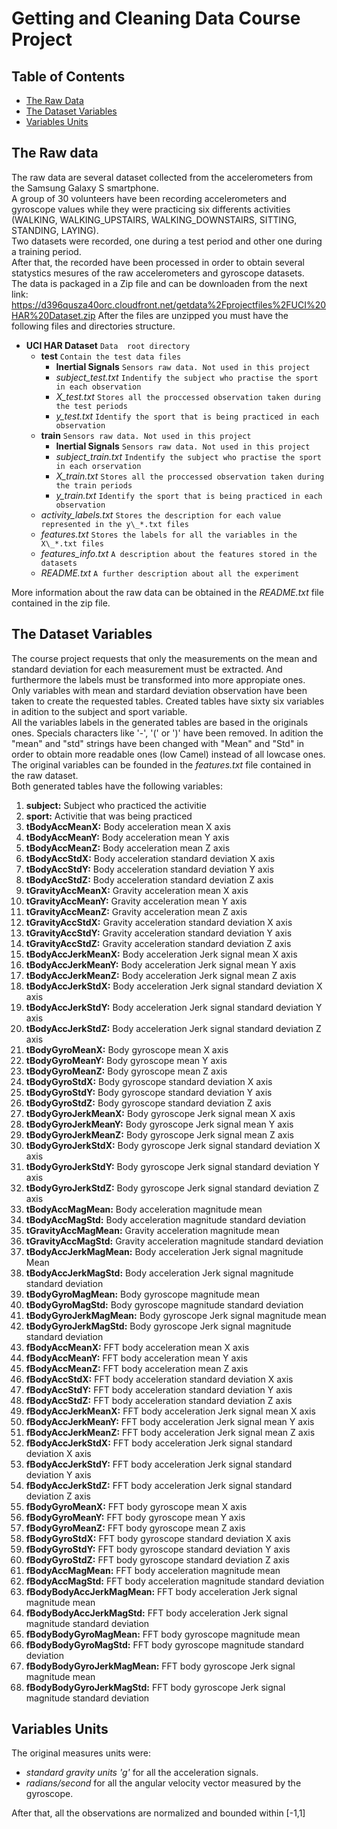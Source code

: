 # Getting and Cleaning Data Course Project

## Table of Contents
- [The Raw Data](#the-raw-data)
- [The Dataset Variables](#the-dataset-variables)
- [Variables Units](#variables-units)

## The Raw data

The raw data are several dataset collected from the accelerometers from the Samsung Galaxy S smartphone.  
A group of 30 volunteers have been recording accelerometers and gyroscope values while they were practicing six differents activities (WALKING, WALKING_UPSTAIRS, WALKING_DOWNSTAIRS, SITTING, STANDING, LAYING).  
Two datasets were recorded, one during a test period and other one during a training period.  
After that, the recorded have been processed in order to obtain several statystics mesures of the raw accelerometers and gyroscope datasets.  
The data is packaged in a Zip file and can be downloaden from the next link:
https://d396qusza40orc.cloudfront.net/getdata%2Fprojectfiles%2FUCI%20HAR%20Dataset.zip
After the files are unzipped you must have the following files and directories structure.  

 *  **UCI HAR Dataset** ``Data  root directory``   
    + **test**  ``Contain the test data files``  
        - **Inertial Signals** ``Sensors raw data. Not used in this project``  
        - *subject\_test.txt*   ``Indentify the subject who practise the sport in each observation``    
        - *X\_test.txt*  ``Stores all the proccessed observation taken during the test periods``  
        - *y\_test.txt*  ``Identify the sport that is being practiced in each observation``  
    + **train**  ``Sensors raw data. Not used in this project``   
        - **Inertial Signals**  ``Sensors raw data. Not used in this project``     
        - *subject\_train.txt*  ``Indentify the subject who practise the sport in each orservation``     
        - *X\_train.txt*  ``Stores all the proccessed observation taken during the train periods``    
        - *y\_train.txt*   ``Identify the sport that is being practiced in each observation``  
    + *activity_labels.txt*  ``Stores the description for each value represented in the y\_*.txt files``   
    + *features.txt*  ``Stores the labels for all the variables in the X\_*.txt files``   
    + *features_info.txt*  ``A description about the features stored in the datasets``   
    + *README.txt*  ``A further description about all the experiment``   

More information about the raw data can be obtained in the *README.txt* file contained in the zip file.  

## The Dataset Variables

The course project requests that only the measurements on the mean and standard deviation for each measurement must be extracted. And furthermore the labels must be transformed into more appropiate ones.  
Only variables with mean and stardard deviation observation have been taken to create the requested tables. Created tables have sixty six variables in adition to the subject and sport variable.  
All the variables labels in the generated tables are based in the originals ones. Specials characters like '-', '\(' or '\)' have been removed. In adition the "mean" and "std" strings have been changed with "Mean" and "Std" in order to obtain more readable ones (low Camel) instead of all lowcase ones.  
The original variables can be founded in the *features.txt* file contained in the raw dataset.  
Both generated tables have the following variables:

1. **subject:** Subject who practiced the activitie  
1. **sport:**  Activitie that was being practiced  
1. **tBodyAccMeanX:** Body acceleration mean X axis  
1. **tBodyAccMeanY:** Body acceleration mean Y axis  
1. **tBodyAccMeanZ:** Body acceleration mean Z axis  
1. **tBodyAccStdX:** Body acceleration standard deviation X axis  
1. **tBodyAccStdY:** Body acceleration standard deviation Y axis  
1. **tBodyAccStdZ:** Body acceleration standard deviation Z axis  
1. **tGravityAccMeanX:** Gravity acceleration mean X axis  
1. **tGravityAccMeanY:** Gravity acceleration mean Y axis  
1. **tGravityAccMeanZ:** Gravity acceleration mean Z axis  
1. **tGravityAccStdX:** Gravity acceleration standard deviation X axis  
1. **tGravityAccStdY:** Gravity acceleration standard deviation Y axis  
1. **tGravityAccStdZ:** Gravity acceleration standard deviation Z axis  
1. **tBodyAccJerkMeanX:** Body acceleration Jerk signal mean X axis  
1. **tBodyAccJerkMeanY:** Body acceleration Jerk signal mean Y axis  
1. **tBodyAccJerkMeanZ:** Body acceleration Jerk signal mean Z axis  
1. **tBodyAccJerkStdX:** Body acceleration Jerk signal standard deviation X axis  
1. **tBodyAccJerkStdY:** Body acceleration Jerk signal standard deviation Y axis  
1. **tBodyAccJerkStdZ:** Body acceleration Jerk signal standard deviation Z axis  
1. **tBodyGyroMeanX:** Body gyroscope mean X axis  
1. **tBodyGyroMeanY:** Body gyroscope mean Y axis  
1. **tBodyGyroMeanZ:** Body gyroscope mean Z axis  
1. **tBodyGyroStdX:** Body gyroscope standard deviation X axis  
1. **tBodyGyroStdY:** Body gyroscope standard deviation Y axis  
1. **tBodyGyroStdZ:** Body gyroscope standard deviation Z axis  
1. **tBodyGyroJerkMeanX:** Body gyroscope Jerk signal mean X axis  
1. **tBodyGyroJerkMeanY:** Body gyroscope Jerk signal mean Y axis  
1. **tBodyGyroJerkMeanZ:** Body gyroscope Jerk signal mean Z axis  
1. **tBodyGyroJerkStdX:** Body gyroscope Jerk signal standard deviation X axis  
1. **tBodyGyroJerkStdY:** Body gyroscope Jerk signal standard deviation Y axis  
1. **tBodyGyroJerkStdZ:** Body gyroscope Jerk signal standard deviation Z axis  
1. **tBodyAccMagMean:** Body acceleration magnitude mean  
1. **tBodyAccMagStd:** Body acceleration magnitude standard deviation  
1. **tGravityAccMagMean:** Gravity acceleration magnitude mean  
1. **tGravityAccMagStd:** Gravity acceleration magnitude standard deviation  
1. **tBodyAccJerkMagMean:** Body acceleration Jerk signal magnitude Mean  
1. **tBodyAccJerkMagStd:** Body acceleration Jerk signal magnitude standard deviation  
1. **tBodyGyroMagMean:** Body gyroscope magnitude mean  
1. **tBodyGyroMagStd:** Body gyroscope magnitude standard deviation  
1. **tBodyGyroJerkMagMean:** Body gyroscope Jerk signal magnitude mean  
1. **tBodyGyroJerkMagStd:** Body gyroscope Jerk signal magnitude standard deviation  
1. **fBodyAccMeanX:** FFT body acceleration mean X axis  
1. **fBodyAccMeanY:** FFT body acceleration mean Y axis  
1. **fBodyAccMeanZ:** FFT body acceleration mean Z axis  
1. **fBodyAccStdX:** FFT body acceleration standard deviation X axis  
1. **fBodyAccStdY:** FFT body acceleration standard deviation Y axis  
1. **fBodyAccStdZ:** FFT body acceleration standard deviation Z axis  
1. **fBodyAccJerkMeanX:** FFT body acceleration Jerk signal mean X axis  
1. **fBodyAccJerkMeanY:** FFT body acceleration Jerk signal mean Y axis  
1. **fBodyAccJerkMeanZ:** FFT body acceleration Jerk signal mean Z axis  
1. **fBodyAccJerkStdX:** FFT body acceleration Jerk signal standard deviation X axis  
1. **fBodyAccJerkStdY:** FFT body acceleration Jerk signal standard deviation Y axis  
1. **fBodyAccJerkStdZ:** FFT body acceleration Jerk signal standard deviation Z axis  
1. **fBodyGyroMeanX:** FFT body gyroscope mean X axis  
1. **fBodyGyroMeanY:** FFT body gyroscope mean Y axis  
1. **fBodyGyroMeanZ:** FFT body gyroscope mean Z axis  
1. **fBodyGyroStdX:** FFT body gyroscope standard deviation X axis  
1. **fBodyGyroStdY:** FFT body gyroscope standard deviation Y axis  
1. **fBodyGyroStdZ:** FFT body gyroscope standard deviation Z axis  
1. **fBodyAccMagMean:** FFT body acceleration magnitude mean  
1. **fBodyAccMagStd:** FFT body acceleration magnitude standard deviation  
1. **fBodyBodyAccJerkMagMean:** FFT body acceleration Jerk signal magnitude mean  
1. **fBodyBodyAccJerkMagStd:** FFT body acceleration Jerk signal magnitude standard deviation  
1. **fBodyBodyGyroMagMean:** FFT body gyroscope magnitude mean  
1. **fBodyBodyGyroMagStd:** FFT body gyroscope magnitude standard deviation  
1. **fBodyBodyGyroJerkMagMean:** FFT body gyroscope Jerk signal magnitude mean  
1. **fBodyBodyGyroJerkMagStd:** FFT body gyroscope Jerk signal magnitude standard deviation  

## Variables Units

The original measures units were:
* *standard gravity units 'g'* for all the acceleration signals.
* *radians/second* for all the angular velocity vector measured by the gyroscope.

After that, all the observations are normalized and bounded within [-1,1]

